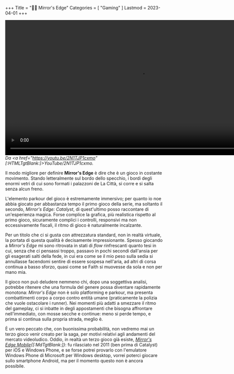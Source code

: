 +++
Title = "🏃‍♀️ Mirror's Edge"
Categories = [ "Gaming" ]
Lastmod = 2023-04-01
+++

<!--
Una serie di giochi in prima persona che, con un ritmo vivace ma non opprimente, mischia platforming parkour e combattimento ravvicinato.  
Ho giocato pochissimo la prima entrata della saga, perché fu la seconda uscita, Mirror's Edge Catalyst, ad introdurmi alla serie circa 2 anni fa. Catalyst lascia un po' da parte i colori molto saturi che erano parte dell'identità iniziale, per offrire grafica più realistica e immersiva. Anche la fisica e diversi dettagli minuti subiscono miglioramenti importanti rispetto al Mirror's Edge originale.  
In ogni caso, parliamo di un gioco capace di dare un gran senso di libertà e di speranza. È peculiare come i suoi piccoli dettagli riescano a farti sentire di essere effettivamente nel gioco - per un titolo non VR, è una grande vittoria. Il gameplay in sé è chiave per questa esperienza, ma anche la lore è di tutto rispetto.  
<video frameBorder="0" src="[:YouTube360:]2N1TJP1cxmo" style="Height:Calc(80vw / 16 * 9);"></video>  
<cite>Da <a href="https://youtu.be/2N1TJP1cxmo" [:HTMLTgtBlank:]>YouTube/2N1TJP1cxmo</a>.</cite>
-->

<video frameBorder="0" src="[:YouTube360:]2N1TJP1cxmo" style="Height:Calc(80vw / 16 * 9);"></video>  
<cite>Da <a href="https://youtu.be/2N1TJP1cxmo" [:HTMLTgtBlank:]>YouTube/2N1TJP1cxmo</a>.</cite>

Il modo migliore per definire **Mirror's Edge** è dire che è un gioco in costante movimento. Stando letteralmente sul bordo dello specchio, i bordi degli enormi vetri di cui sono formati i palazzoni de La Città, si corre e si salta senza alcun freno.

L'elemento parkour del gioco è estremamente immersivo; per quanto io noe abbia giocato per abbastanza tempo il primo gioco della serie, ma soltanto il secondo, _Mirror's Edge: Catalyst_, di quest'ultimo posso raccontare di un'esperienza magica. Forse complice la grafica, più realistica rispetto al primo gioco, sicuramente complici i controlli, responsivi ma non eccessivamente fiscali, il ritmo di gioco è naturalmente incalzante.

Per un titolo che ci si gusta con attrezzatura standard, non in realtà virtuale, la portata di questa qualità è decisamente impressionante. Spesso giocando a _Mirror's Edge_ mi sono ritrovata in stati di _flow_ rinfrescanti quanto tesi in cui, senza che ci pensassi troppo, passavo in pochi secondi dall'ansia per gli esagerati salti della fede, in cui era come se il mio peso sulla sedia si annullasse facendomi sentire di essere sospesa nell'aria, ad altri di corsa continua a basso sforzo, quasi come se Faith si muovesse da sola e non per mano mia.

Il gioco non può deludere nemmeno chi, dopo una soggettiva analisi, potrebbe ritenere che una formula del genere possa diventare rapidamente monotona: _Mirror's Edge_ non è solo platforming e parkour, ma presenta combattimenti corpo a corpo contro entità umane (praticamente la polizia che vuole ostacolare i runner). Nei momenti più adatti a smezzare il ritmo del gameplay, ci si inbatte in degli appostamenti che bisogna affrontare nell'immediato, con mosse secche e continue: meno si perde tempo, e prima si continua sulla propria strada, meglio è.

È un vero peccato che, con buonissima probabilità, non vedremo mai un terzo gioco venir creato per la saga, per motivi relativi agli andamenti del mercato videoludico. Oddio, in realtà un terzo gioco già esiste, _[Mirror's Edge Mobile](https://it.wikipedia.org/Mirror%27s_Edge_(2010_video_game)){[:MdTgtBlank:]}_: fu rilasciato nel 2011 (ben prima di Catalyst) per iOS e Windows Phone, e se forse potrei provarlo con l'emulatore Windows Phone di Microsoft per Windows desktop, vorrei poterci giocare sullo smartphone Android, ma per il momento questo non è ancora possibile.
